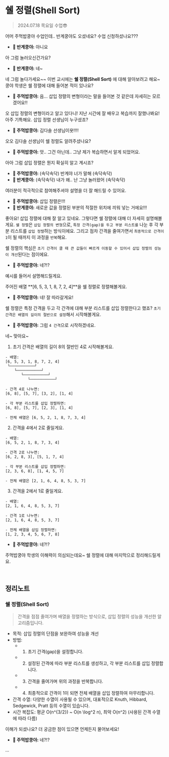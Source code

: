 # 쉘 정렬(Shell Sort)

> 2024.07.18 목요일 수업😎

어머 주먹밥쿵야 수업인데..
반계쿵야도 오셨네요? 수업 신청하셨나요???

- **🥚 반계쿵야:** 아니요

아 그럼 놀러오신건가요?

- **🥚 반계쿵야:** 네~

네 그럼 놀다가세요~~
이번 교시에는 **쉘 정렬(Shell Sort)** 에 대해 알아보려고 해요~ 쿵야 학생은 쉘 정렬에 대해 들어본 적이 있나요?

- **🍙 주먹밥쿵야:** 음… 삽입 정렬의 변형이라는 말을 들어본 것 같은데 자세히는 모르겠어요!!

오 삽입 정렬의 변형이라고 알고 있다니!
지난 시간에 잘 배우고 복습까지 잘했나봐요! 아주 기특해요.
삽입 정렬 선생님이 누구셨죠?

- **🍙 주먹밥쿵야:** 김다솔 선생님이욧!!!!

오오 김다솔 선생님이 쉘 정렬도 알려주셨나요?

- **🍙 주먹밥쿵야:**  앗.. 그건 아닌데.. 그냥 제가 복습하면서 알게 되었어요.

아아 그럼 삽입 정렬은 뭔지 확실히 알고 계시죠?

- **🍙 주먹밥쿵야:** (속닥속닥) 반계야 너가 말해 (속닥속닥)
- **🥚 반계쿵야:** (속닥속닥) 내가 왜.. 난 그냥 놀러왔어 (속닥속닥)

여러분이 적극적으로 참여해주셔야 설명을 더 잘 해드릴 수 있어요.

- **🍙 주먹밥쿵야:** 삽입 정렬은!!!
- **🥚 반계쿵야:** 새로운 값을 정렬된 부분의 적절한 위치에 끼워 넣는 거에요!!!

좋아요! 삽입 정렬에 대해 잘 알고 있네요. 그렇다면 쉘 정렬에 대해 더 자세히 설명해볼게요.
`쉘 정렬`은 `삽입 정렬의 변형`으로, `특정 간격(gap)을 두고 부분 리스트를` 나눈 후 각 부분 리스트를 `삽입 정렬`하는 방식이에요. 
그리고 점차 간격을 줄여가면서 `최종적으로 간격이 1`이 될 때까지 이 과정을 `반복`해요.

쉘 정렬의 핵심은 `초기 간격이 클 때 큰 값들이 빠르게 이동할 수 있어서 삽입 정렬의 성능이 개선`된다는 점이에요.

- **🍙 주먹밥쿵야:** 네?!?

예시를 들어서 설명해드릴게요.

주어진 배열 **[6, 5, 3, 1, 8, 7, 2, 4]**을 쉘 정렬로 정렬해볼게요.

- **🍙 주먹밥쿵야:** 네! 잘 따라갈게요!

쉘 정렬은 특정 간격을 두고 각 간격에 대해 부분 리스트를 삽입 정렬한다고 했죠?
`초기 간격은 배열의 길이의 절반으로 설정`해서 시작해볼게요.

- **🍙 주먹밥쿵야:** 그럼 `4 간격`으로 시작하겠네요.

네~ 맞아요~

1. 초기 간격은 배열의 길이 8의 절반인 4로 시작해볼게요.

```
- 배열:
[6, 5, 3, 1, 8, 7, 2, 4]
 └───────────┘
    └───────────┘
       └───────────┘
          └───────────┘

- 간격 4로 나누면:
[6, 8], [5, 7], [3, 2], [1, 4]

- 각 부분 리스트를 삽입 정렬하면:
[6, 8], [5, 7], [2, 3], [1, 4]

- 전체 배열은 [6, 5, 2, 1, 8, 7, 3, 4]
```

2. 간격을 4에서 2로 줄일게요.

```
- 배열:
[6, 5, 2, 1, 8, 7, 3, 4]

- 간격 2로 나누면:
[6, 2, 8, 3], [5, 1, 7, 4]

- 각 부분 리스트를 삽입 정렬하면:
[2, 3, 6, 8], [1, 4, 5, 7]

- 전체 배열은 [2, 1, 6, 4, 8, 5, 3, 7]
```

3. 간격을 2에서 1로 줄일게요.

```
- 배열:
[2, 1, 6, 4, 8, 5, 3, 7]

- 간격 1로 나누면:
[2, 1, 6, 4, 8, 5, 3, 7]

- 전체 배열을 삽입 정렬하면:
[1, 2, 3, 4, 5, 6, 7, 8]
```

- **🍙 주먹밥쿵야:** 네?!?

주먹밥쿵야 학생의 이해력이 의심되는데요~
쉘 정렬에 대해 마지막으로 정리해드릴게요.

<br/>

## 정리노트
### 쉘 정렬(Shell Sort)

> 간격을 점점 줄여가며 배열을 정렬하는 방식으로, 삽입 정렬의 성능을 개선한 알고리즘입니다.

- 목적: 삽입 정렬의 단점을 보완하여 성능을 개선
- 방법:
	- 1. 초기 간격(gap)을 설정합니다.
	- 2. 설정된 간격에 따라 부분 리스트를 생성하고, 각 부분 리스트를 삽입 정렬합니다.
	- 3. 간격을 줄여가며 위의 과정을 반복합니다.
	- 4. 최종적으로 간격이 1이 되면 전체 배열을 삽입 정렬하여 마무리합니다.
 - 간격 수열: 다양한 수열이 사용될 수 있으며, 대표적으로 Knuth, Hibbard, Sedgewick, Pratt 등의 수열이 있습니다.
 - 시간 복잡도: 평균 O(n^{3/2}) ~ O(n \log^2 n), 최악 O(n^2) (사용된 간격 수열에 따라 다름)

이해가 되셨나요? 더 궁금한 점이 있으면 언제든지 물어보세요!

- **🍙 주먹밥쿵야:** 네?!?

...
